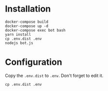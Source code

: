 # Installation

```
docker-compose build
docker-compose up -d
docker-compose exec bot bash
yarn install
cp .env.dist .env
nodejs bot.js
```

# Configuration

Copy the `.env.dist` to `.env`. Don't forget to edit it.

```
cp .env.dist .env
```
